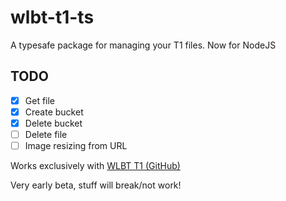 # wlbt-t1-ts

A typesafe package for managing your T1 files. Now for NodeJS

## TODO
- [x] Get file
- [x] Create bucket
- [x] Delete bucket
- [ ] Delete file
- [ ] Image resizing from URL

Works exclusively with [WLBT T1 (GitHub)](https://github.com/TWolbert/WLBT-T1)

Very early beta, stuff will break/not work!